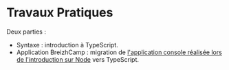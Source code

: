 # Travaux Pratiques

Deux parties :

* Syntaxe : introduction à TypeScript.
* Application BreizhCamp : migration de [l'application console réalisée lors de l'introduction sur Node](http://www.dev-institut.fr/formation-intro-node/03-Travaux-Pratiques/) vers TypeScript.
